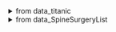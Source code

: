 
<details>
<summary>from data_titanic</summary>
  
|no|Variable|Definition|Key|분석가 의견|
|--|--|--|--|--|
|1|PassengerId|승객들의 unique id||unique id이기에 유의미한 분석 불가|
|2|Pclass|티켓의 클래스|1,2,3|순서형 데이터|
|3|Name|이름||범주형 데이터, 유의미한 분석 불가|
|4|Sex|성별|'male', 'female'|범주형 데이터|
|5|Age|나이|0.17~76|숫자형 데이터 *결측치 처리 필요|
|6|SibSp|함께 탑승한 형제와 배우자의 수|0, 1, 2, 3, 4, 5, 8|순서형 데이터|
|7|Parch|함께 탑승한 부모, 아이의 수|0, 1, 3, 2, 4, 6, 5, 9|순서형 데이터|
|8|Ticket|티켓 번호||범주형 데이터 unique-363|
|9|Fare|탑승료|0~512.329200|연속형 데이터*결측치 처리 필요|
|10|Cabin|객실 번호|'B45', 'E31', 'B57 B59 B63 B66', 'B36', 'A21', 'C78', 'D34','D19', 'A9', 'D15', 'C31', 'C23 C25 C27', 'F G63', 'B61', 'C53','D43', 'C130', 'C132', 'C101', 'C55 C57', 'B71', 'C46', 'C116', 'F', 'A29','G6', 'C6', 'C28', 'C51', 'E46', 'C54', 'C97', 'D22','B10', 'F4', 'E45', 'E52', 'D30', 'B58 B60', 'E34', 'C62 C64','A11', 'B11', 'C80', 'F33', 'C85', 'D37', 'C86', 'D21', 'C89','F E46', 'A34', 'D', 'B26', 'C22 C26', 'B69', 'C32', 'B78','F E57', 'F2', 'A18', 'C106', 'B51 B53 B55', 'D10 D12', 'E60','E50', 'E39 E41', 'B52 B54 B56', 'C39', 'B24', 'D28', 'B41', 'C7','D40', 'D38', 'C105'|범주형 데이터 *이상치(여러 개의 객실 번호가 묶여있는 형태) 처리 필요|
|11|Embarked|탑승 항구|'Q', 'S', 'C'|범주형 데이터|

</details>

<details>
<summary>from data_SpineSurgeryList</summary>
  
|Variable|Definition|정상 범위|Key|분석가 의견|
|--|--|--|--|--|
| 환자ID                 | 환자를 식별하는 고유한 ID                                                                    | 없음                 ||unique id이므로 유의미한 분석 불가|
| Large Lymphocyte       | 혈액 내 큰 림프구 수치를 나타내는 지표                                                      | 1,500-4,500 / μL     |0-89|0~100까지 5 구간으로 나눠서 범주화, 전체 값에 연산과정을 더해 정상범위와 비교할 수 있도록 전처리해야 함|
| Location of herniation | 탈출한 디스크의 위치로 매개변수                                                                | 없음                 |관련지식 찾아서 넣기|수치형이나, 1,2,3,4,5로 범주화|
| ODI                    | 척추 통증 장애 지수로, 일상 생활에서 발생하는 제한 정도를 평가하는 지표                        | 0-100                |4-68|0~100까지 5 구간으로 나눠서 범주화, |
| 가족력                 | 질병이나 유전적 소인이 부모나 가족 선조에 보이는 경우                                           | 없음(또는 해당 질환) |0=false, 1=true|수치형이나, 0,1로 범주화|
| 간질성폐질환          | 폐 건강 상태를 나타내는 지표                                                                  | 없음 또는 치료 후 정상 |0=false, 1=true|수치형이나, 0,1로 범주화|
| 고혈압여부             | 고혈압 유무를 나타내는 지표                                                                   | 정상: 90/60-120/80 mmHg |0=false, 1=true|수치형이나, 0,1로 범주화|
| 과거수술횟수           | 과거 수술을 받은 횟수를 나타내는 지표                                                         | 0 이상               |0=false, 1=true|수치형이나, 0, 1, 2, 3로 범주화(순서형)|
| 당뇨여부               | 당뇨병 유무를 나타내는 지표                                                                   | 정상: 공복혈당 < 100 mg/dL |0=false, 1=true|수치형이나, 0,1로 범주화|
| 말초동맥질환여부       | 말초 동맥 질환 유무를 나타내는 지표                                                           | 없음 또는 치료 후 정상 |0=false, 1=true|수치형이나 0,1로 범주화|
| 빈혈여부               | 빈혈 유무를 나타내는 지표                                                                     | 여성: 헤모글로빈 < 12 g/dL |0=false, 1=true|수치형이나, 0,1로 범주화|
| 성별                   | 남성 또는 여성 성별을 나타내는 지표                                                           | 없음                 |1=male, 2=female(추정)|수치형-범주화|
| 스테로이드치료         | 스테로이드 치료 여부를 나타내는 지표                                                          | 없음 또는 치료 후 정상 |0=false, 1=true|수치형이나, 0,1로 범주화|
| 신부전여부             | 신장 건강 상태를 나타내는 지표                                                                 | 없음 또는 치료 후 정상 |0=false, 1=true|수치형이나, 0,1로 범주화|
| 신장                   | 체내 물질의 정상적인 배설을 도와주는 신장 기능을 나타내는 지표                                 | 여성: 70-140 mL/min/1.73 m² ||수치형이나, 140-210까지 5구간으로 범주화|
| 심혈관질환            | 심혈관 건강 상태를 나타내는 지표                                                              | 없음 또는 치료 후 정상 |0=false, 1=true|수치형이나, 0,1로 범주화
| 암발병여부             | 암 발생 여부를 나타내는 지표                                                                   | 없음 또는 발병 후 치료 |0=false, 1=true|수치형이나, 0,1로 범주화|
| 연령                   | 나이를 나타내는 지표                                                                           | 0 이상               ||청소년(10-19), 청년(20-34), 중년(35-54), 장년(55-64), 노년(65 이상)으로 범주화|
| 우울증여부             | 우울증 유무를 나타내는 지표                                                                   | 없음 또는 치료 후 정상 |0=false, 1=true|수치형이나, 0,1로 범주화 *이상치(2) 처리 필요|
| 입원기간               | 입원한 기간을 나타내는 지표                                                                     | 0 이상               ||3사분위수는 2이나 max =55이므로, 0-2를 한 구간, 2-55(세분화 필요)를 4구간으로 잡아 범주화|
| 입원일자               | 입원일을 나타내는 지표                                                                         | 없음                 |20190713, 20190715, 20190729, ..., 20170410, 20170408, 20170412|수치형이나 날짜별(월별/일별-유동적)로 범주화|
| 종양진행여부           | 종양의 진행 상태를 나타내는 지표                                                               | 없음 또는 치료 후 정상 |0=false, 1=true|수치형이나, 0,1로 범주화|
| 직업                   | 환자의 직업을 나타내는 지표                                                                    | 없음 또는 해당 직업   |'자영업', '운동선수', '특수전문직', '주부', '사업가', nan, '건설업', '운수업', '사무직', '공무원', '농업', '의료직', '학생', '군인', '노동직', '교사', '예술가', '무직'|범주형 데이터 *결측치 고려|
| 체중                   | 체중을 나타내는 지표                                                                           | 정상: 18.5-24.9 kg/m²  |35-136.1|35-140의 구간을 6개로 나누어 범주화|
| 퇴원일자               | 퇴원일을 나타내는 지표                                                                         | 없음                 |20190716, 20190801, 20190803, ..., 20170412, 20170411, 20170413|수치형이나 날짜별(월별/일별-유동적)로 범주화|
| 헤모글로빈수치         | 혈중 헤모글로빈 농도를 나타내는 지표                                                            | 여성: 12-16 g/dL      |7-19.38|7부터 20까지 5 구간으로 범주화|
| 혈전합병증여부         | 혈전 합병증 유무를 나타내는 지표                                                                | 없음 또는 치료 후 정상 |0=false, 1=true|수치형이나, 0,1로 범주화|
| 환자통증정도           | 환자의 통증 정도를 평가하는 지표                                                                 | 0-10(10이 가장 심각)  |1-10|수치형이나 5 구간으로 범주화|
| 흡연여부               | 흡연 여부를 나타내는 지표                                                                       | 없음 또는 해당 여부   |0=false, 1=true|수치형이나, 0,1로 범주화|
| 통증기간(월)           | 통증이 시작된 지난 기간을 나타내는 지표                                                         | 0 이상               |1.00e+00, 2.00e+00, 3.00e+00, ... , 3.00e+01, 1.10e+01, 3.60e+02|연속형이나, 소수점은 삭제하는 전처리 과정 고려|
| 수술기법               | 수술 시 사용된 기술을 나타내는 지표                                                            | 없음 또는 해당 기술   |'TELD', 'IELD'|범주형 데이터 *결측치 고려|
| 수술시간               | 수술 소요 시간을 나타내는 지표                                                                  | 0 이상               | 5-220|전처리 시 값 뒤에 있는 소수점은 삭제할 것 고려, 사분위수로 구간 나누어 범주화 *결측치 고려|
| 수술실패여부           | 수술 실패 여부를 나타내는 지표                                                                 | 없음 또는 해당 여부   |0=false, 1=true|수치형이나, 0, 1로 범주화|
| 수술일자               | 수술을 받은 날짜를 나타내는 지표                                                                | 없음                 |20090120-20200806|수치형이나 날짜별(월별/일별-유동적)로 범주화|
| 재발여부               | 척추 통증이 재발되었는지 여부를 나타내는 지표                                                   | 없음 또는 해당 여부   |0=false, 1=true||
| 혈액형                 | 환자의 혈액형을 나타내는 지표                                                                   | 없음 또는 해당 혈액형 |'RH+A', 'RH+B', 'RH+O', 'RH+AB'|범주형 데이터|
| 전방디스크높이(mm)     | 전방 디스크의 높이를 나타내는 지표                                                              | 0 이상               |1.27-22.50|수치형이나, 사분위수로 5구간 범주화|
| 후방디스크높이(mm)     | 후방 디스크의 높이를 나타내는 지표                                                              | 0 이상               |1-101|3사분위수는 9.5이나 max가 101이며, 그 값이 3개밖에 없기에 이상치로 보는 것이 적합|
| 지방축적도             | 지방 축적 정도를 나타내는 지표                                                                  | 정상: 20-25%          |25-12113.47|모든 값이 정상범위 바깥이므로 데이터 전체적으로 전처리가 필요. 전처리 후 해당 구간을 사분위수 기준 5구간으로 범주화|
| Instability            | 척추 안정성을 나타내는 지표                                                                     | 없음 또는 해당 여부   |0=false, 1=true|수치형이나, 0,1로 범주화|
| MF + ES                | 혼합 신경병증 및 대량 열 치료(미세파 관리 및 전기 자극)로 수행된 치료법                           | 없음 또는 해당 여부   |0=false, 1=true|수치형이나, 0,1로 범주화|
| Modic change           | 검은색과 밝은색의 조합으로 척추의 변형을 표시하는 방법으로, 척추 통증과 관련이 있을 수 있다. | 없음 또는 해당 여부   |0,1,2,3|수치형이나, 범주형으로 변환(순서형)|
| PI                     | 척추 곡률을 나타내는 지표                                                                       | 30-40도              ||3사분위수는 52이나, max가 559, 전체적인 값을 봤을 때 이상치로 판단하는 것이 적합 *결측치 고려|
| PT                     | 척추 곡률을 나타내는 지표                                                                       | 13-17도              ||튀는 값이 없기에 사분위수로 5구간 범주화 *결측치 고려|
| Seg Angle(raw)         | 척추 각도를 나타내는 지표                                                                       | 없음                 ||3사분위수는 21이나 max =165이므로, 0-21를 한 구간, 21-165(세분화 필요)를 구간으로 나눠 범주화 *결측치 고려|
| Vaccum disc            | Vaccum disk는 디스크의 최종 단계로, 이 상태에서 쉽게 부러져 다른 퇴행성 디스크 질환을 유발한다. | 없음 또는 해당 여부   ||수치형이나, 0,1로 범주화|
| 골밀도                 | 골의 밀도를 나타내는 지표                                                                       | 약 1 g/cm³ 이상      ||수치형이나, -2부터 2까지 5 구간으로 범주화, *결측치 고려|
| 디스크단면적           | 디스크 단면적을 나타내는 지표                                                                   | 50-200 px²           ||연속형 데이터, 전처리 시 *결측치 고려|
| 디스크위치             | 디스크의 위치를 나타내는 지표                                                                   | 없음 또는 해당 위치 ||3사분위수는 4이나 max =45이므로, 0-4를 한 구간, 4-45(세분화 필요)를 4 구간으로 나눠 범주화|
| 척추이동척도           | 척추 이동 범위를 나타내는 지표                                                                 | 10-15 °             ||범주형 데이터|
| 척추전방위증           | 척추의 사진에서 전방위증을 발견한 경우의 수준을 나타내는 지표                                   | 없음 또는 해당 위치 ||수치형이나, 0,1로 범주화|

</details>
